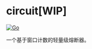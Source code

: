 # circuit[WIP]

[![Go](https://github.com/bunnier/circuit/actions/workflows/go.yml/badge.svg)](https://github.com/bunnier/circuit/actions/workflows/go.yml)

一个基于窗口计数的轻量级熔断器。
